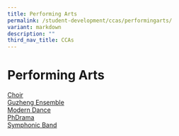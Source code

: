 ```yaml
---
title: Performing Arts
permalink: /student-development/ccas/performingarts/
variant: markdown
description: ""
third_nav_title: CCAs
---
```

# Performing Arts
[Choir](/cca/Performing-Arts/Choir/)<br>
[Guzheng Ensemble](/cca/Performing-Arts/guzheng-ensemble/)<br>
[Modern Dance](/cca/Performing-Arts/dance/)<br>
[PhDrama]()<br>
[Symphonic Band](/cca/Performing-Arts/symphonic-band/)<br>